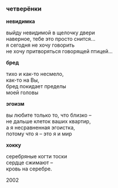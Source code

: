 ### четверёнки

**невидимка**

выйду невидимой в щелочку двери  
наверное, тебе это просто снится...  
я сегодня не хочу говорить  
не хочу притворяться говорящей птицей...

**бред**

тихо и как-то несмело,  
как-то на Вы,  
бред покидает пределы  
моей головы

**эгоизм**

вы любите только то, что близко –  
не дальше клеток ваших квартир,  
а я несравненная эгоистка,  
потому что я – это я и мир

**хокку**

серебряные когти тоски  
сердце сжимают –  
кровь на серебре.

2002
